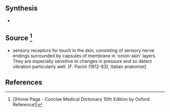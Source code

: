 ## Synthesis
- 
## Source [^1]
- sensory receptors for touch in the skin, consisting of sensory nerve endings surrounded by capsules of membrane in 'onion-skin' layers. They are especially sensitive to changes in pressure and so detect vibration particularly well. \[F. Pacini (1812-83), Italian anatomist]
## References

[^1]: [[Home Page - Concise Medical Dictionary 10th Edition by Oxford Reference]]